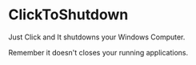 # ClickToShutdown

Just Click and It shutdowns your Windows Computer.

Remember it doesn't closes your running applications.
